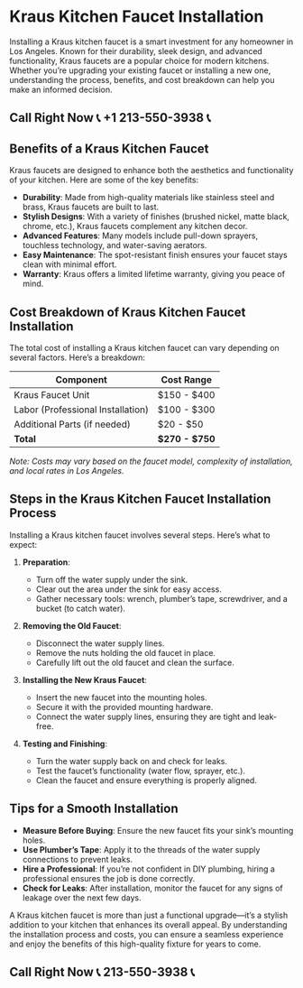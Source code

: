 # Kraus Kitchen Faucet Installation

Installing a Kraus kitchen faucet is a smart investment for any homeowner in Los Angeles. Known for their durability, sleek design, and advanced functionality, Kraus faucets are a popular choice for modern kitchens. Whether you’re upgrading your existing faucet or installing a new one, understanding the process, benefits, and cost breakdown can help you make an informed decision.

## Call Right Now 📞 +1 213-550-3938 📞

## Benefits of a Kraus Kitchen Faucet

Kraus faucets are designed to enhance both the aesthetics and functionality of your kitchen. Here are some of the key benefits:  

- **Durability**: Made from high-quality materials like stainless steel and brass, Kraus faucets are built to last.  
- **Stylish Designs**: With a variety of finishes (brushed nickel, matte black, chrome, etc.), Kraus faucets complement any kitchen decor.  
- **Advanced Features**: Many models include pull-down sprayers, touchless technology, and water-saving aerators.  
- **Easy Maintenance**: The spot-resistant finish ensures your faucet stays clean with minimal effort.  
- **Warranty**: Kraus offers a limited lifetime warranty, giving you peace of mind.  

## Cost Breakdown of Kraus Kitchen Faucet Installation

The total cost of installing a Kraus kitchen faucet can vary depending on several factors. Here’s a breakdown:  

| **Component**               | **Cost Range**       |  
|-------------------------------|----------------------|  
| Kraus Faucet Unit             | $150 - $400          |  
| Labor (Professional Installation) | $100 - $300         |  
| Additional Parts (if needed)  | $20 - $50            |  
| **Total**                     | **$270 - $750**      |  

*Note: Costs may vary based on the faucet model, complexity of installation, and local rates in Los Angeles.*  

## Steps in the Kraus Kitchen Faucet Installation Process

Installing a Kraus kitchen faucet involves several steps. Here’s what to expect:  

1. **Preparation**:  
   - Turn off the water supply under the sink.  
   - Clear out the area under the sink for easy access.  
   - Gather necessary tools: wrench, plumber’s tape, screwdriver, and a bucket (to catch water).  

2. **Removing the Old Faucet**:  
   - Disconnect the water supply lines.  
   - Remove the nuts holding the old faucet in place.  
   - Carefully lift out the old faucet and clean the surface.  

3. **Installing the New Kraus Faucet**:  
   - Insert the new faucet into the mounting holes.  
   - Secure it with the provided mounting hardware.  
   - Connect the water supply lines, ensuring they are tight and leak-free.  

4. **Testing and Finishing**:  
   - Turn the water supply back on and check for leaks.  
   - Test the faucet’s functionality (water flow, sprayer, etc.).  
   - Clean the faucet and ensure everything is properly aligned.  

## Tips for a Smooth Installation  

- **Measure Before Buying**: Ensure the new faucet fits your sink’s mounting holes.  
- **Use Plumber’s Tape**: Apply it to the threads of the water supply connections to prevent leaks.  
- **Hire a Professional**: If you’re not confident in DIY plumbing, hiring a professional ensures the job is done correctly.  
- **Check for Leaks**: After installation, monitor the faucet for any signs of leakage over the next few days.  

A Kraus kitchen faucet is more than just a functional upgrade—it’s a stylish addition to your kitchen that enhances its overall appeal. By understanding the installation process and costs, you can ensure a seamless experience and enjoy the benefits of this high-quality fixture for years to come.
## Call Right Now 📞 213-550-3938 📞